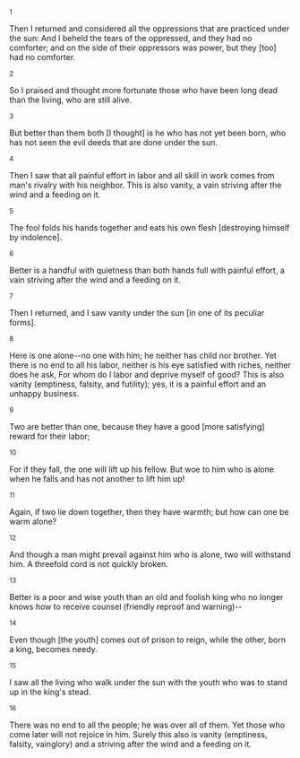 <sup>1</sup> 

Then I returned and considered all the oppressions that are practiced under the sun: And I beheld the tears of the oppressed, and they had no comforter; and on the side of their oppressors was power, but they [too] had no comforter. 

<sup>2</sup> 

So I praised and thought more fortunate those who have been long dead than the living, who are still alive. 

<sup>3</sup> 

But better than them both [I thought] is he who has not yet been born, who has not seen the evil deeds that are done under the sun. 

<sup>4</sup> 

Then I saw that all painful effort in labor and all skill in work comes from man's rivalry with his neighbor. This is also vanity, a vain striving after the wind and a feeding on it. 

<sup>5</sup> 

The fool folds his hands together and eats his own flesh [destroying himself by indolence]. 

<sup>6</sup> 

Better is a handful with quietness than both hands full with painful effort, a vain striving after the wind and a feeding on it. 

<sup>7</sup> 

Then I returned, and I saw vanity under the sun [in one of its peculiar forms]. 

<sup>8</sup> 

Here is one alone--no one with him; he neither has child nor brother. Yet there is no end to all his labor, neither is his eye satisfied with riches, neither does he ask, For whom do I labor and deprive myself of good? This is also vanity (emptiness, falsity, and futility); yes, it is a painful effort and an unhappy business. 

<sup>9</sup> 

Two are better than one, because they have a good [more satisfying] reward for their labor; 

<sup>10</sup> 

For if they fall, the one will lift up his fellow. But woe to him who is alone when he falls and has not another to lift him up! 

<sup>11</sup> 

Again, if two lie down together, then they have warmth; but how can one be warm alone? 

<sup>12</sup> 

And though a man might prevail against him who is alone, two will withstand him. A threefold cord is not quickly broken. 

<sup>13</sup> 

Better is a poor and wise youth than an old and foolish king who no longer knows how to receive counsel (friendly reproof and warning)-- 

<sup>14</sup> 

Even though [the youth] comes out of prison to reign, while the other, born a king, becomes needy. 

<sup>15</sup> 

I saw all the living who walk under the sun with the youth who was to stand up in the king's stead. 

<sup>16</sup> 

There was no end to all the people; he was over all of them. Yet those who come later will not rejoice in him. Surely this also is vanity (emptiness, falsity, vainglory) and a striving after the wind and a feeding on it.
